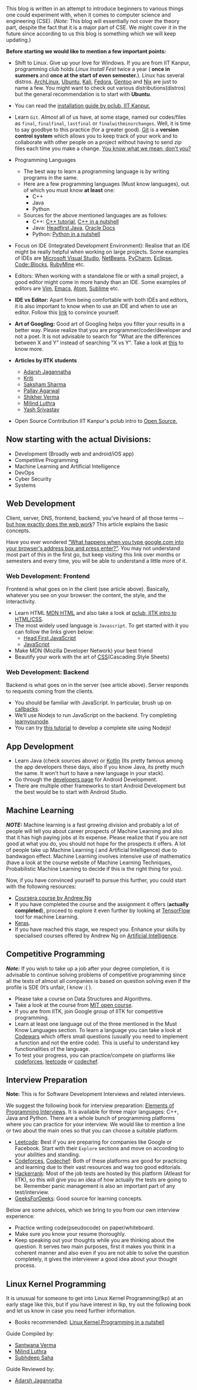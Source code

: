 This blog is written in an attempt to introduce beginners to various
things one could experiment with, when it comes to computer science and
engineering (CSE). (<em>Note:</em> This blog will essentially not cover the
theory part, despite the fact that it is a major part of CSE.
We might cover it in the future since according to us this blog is
something which we will keep updating.)

<b>Before starting we would like to mention a few important points:</b>

* Shift to Linux. Give up your love for Windows. If you are from IIT
	Kanpur, programming club holds <em>Linux Install Fest</em> twice a year (<b> once in summers </b> and <b> once at the start of even semester.</b>).
	Linux has several distros. [ArchLinux](https://www.ubuntu.com/), [Ubuntu](https://www.ubuntu.com/), [Kali](https://www.kali.org/), [Fedora](https://getfedora.org/),
	[Gentoo](https://www.gentoo.org/) and [Nix](https://nixos.org/) are just to name a few. You might want
	to check out various distributions(distros) but the
	general recommendation is to start with <b>Ubuntu</b>.
* You can read the [installation guide by pclub, IIT Kanpur.](http://pclub.in/installfest17/2017/01/06/installfest.html)
* Learn `Git`. <em>Almost</em> all of us have, at some stage, named our
	codes/files as `final`, `finalfinal`, `lastfinal` or
	`finalwithminorchanges`. Well, it is time to say goodbye to this
	practice (for a greater good). [Git](https://git-scm.com/) is a <b>version control
	system</b> which allows you to keep track of your work and to collaborate with other people on a project without having to
	send zip files each time you make a change.
	[You know what we mean, don't you?](https://i.redd.it/05b6u19pseoz.png)
* Programming Languages
	* The best way to learn a programming language is by writing programs in the same.
	* Here are a few programming languages (Must know languages), out of which you must know
		<b>at least</b> one:
		* C++
		* Java
		* Python
	* Sources for the above mentioned languages are as follows:
		* C++: [C++ tutorial](http://www.cplusplus.com/doc/tutorial/), [C++ in a nutshell](http://shop.oreilly.com/product/9780596002985.do)
		* Java: [Headfirst Java](https://www.oreilly.com/library/view/head-first-java/0596009208/), [Oracle Docs](https://docs.oracle.com/javase/tutorial/)
		* Python: [Python in a nutshell](http://shop.oreilly.com/product/9780596001889.do)
* Focus on IDE (Integrated Development Environment): Realise that an IDE
	might be really helpful when working on large projects. Some examples of
	IDEs are [Microsoft Visual Studio](https://visualstudio.microsoft.com/), [NetBeans](https://netbeans.org/), [PyCharm](https://www.jetbrains.com/pycharm/), [Eclipse](https://eclipse.org),
	[Code::Blocks](http://www.codeblocks.org/), [RubyMine](https://www.jetbrains.com/ruby/) etc.
* Editors: When working with a standalone file or with a small project, a
	good editor might come in more handy than an IDE. Some examples of
	editors are
	[Vim](https://www.vim.org/), [Emacs](https://www.gnu.org/software/emacs/), [Atom](https://atom.io/), [Sublime](https://www.sublimetext.com/) etc.
* <b>IDE vs Editor:</b> Apart from being comfortable with both IDEs and
	editors, it is also important to know when to use an IDE and when to
	use an editor. Follow this [link](https://spin.atomicobject.com/2015/12/22/ide-vs-text-editor/) to convince yourself.
* <b>Art of Googling:</b> Good art of Googling helps you filter your results in a better way. Please realize that you are programmer/coder/developer and not a poet. It is not advisable to search for “What are the differences between X and Y” instead of searching “X vs Y”. Take a look at [this](https://support.google.com/websearch/answer/2466433) to know more.
* <b>Articles by IITK students</b>
	* [Adarsh Jagannatha](https://hackmaster.in/blog/)
	* [Kriti](https://kritij16.wordpress.com/category/computer-science/)
	* [Saksham Sharma](https://sakshamsharma.com/)
	* [Pallav Agarwal](https://www.varstack.com/)
	* [Shikher Verma](http://shikherverma.com/blog/)
	* [Milind Luthra](http://blog.milindl.org/)
	* [Yash Srivastav](https://yashsriv.org/blog)

* Open Source Contribution
	IIT Kanpur's pclub intro to [Open Source.](https://docs.google.com/presentation/d/1KfPetssdOhPiIsDBf_e_IT6HZOPrLMqAPAVzTzAAClg/edit?usp=sharing)

## Now starting with the actual Divisions:

* Development (Broadly web and android/iOS app)
* Competitive Programming
* Machine Learning and Artificial Intelligence
* DevOps
* Cyber Security
* Systems

## Web Development

Client, server, DNS, frontend, backend, you’ve heard of all those terms -- [but how exactly does the web work](https://developer.mozilla.org/en-US/docs/Learn/Getting_started_with_the_web/How_the_Web_works)? This article explains the basic concepts.

Have you ever wondered [“What happens when you type google.com into your browser's address box and press enter?”](https://github.com/alex/what-happens-when). You may not understand most part of this in the first go, but keep visiting this link over months or semesters and every time, you will be able to understand a little more of it.

### Web Development: Frontend

Frontend is what goes on in the client (see article above). Basically, whatever you see on your browser: the content, the style, and the interactivity.

* Learn HTML [MDN HTML](https://developer.mozilla.org/en-US/docs/Learn/HTML) and also take a look at [pclub, IITK intro to HTML/CSS](https://docs.google.com/presentation/d/1X954pXQTwFQpuHGjTU952-1uwwMtRvo4nHUM6xQUosg/edit#slide=id.p).
* The most widely used language is `Javascript`. To get started with it you can follow the links given below:
	* [Head First JavaScript](https://www.oreilly.com/library/view/head-first-javascript/9781449340124/)
	* [JavaScript](https://developer.mozilla.org/en-US/docs/Web/JavaScript/Guide)
* Make MDN (Mozilla Developer Network) your best friend
* Beautify your work with the art of [CSS](https://html.com/css/)(Cascading Style Sheets)

### Web Development: Backend

Backend is what goes on in the server (see article above). Server responds to requests coming from the clients.
* You should be familiar with JavaScript. In particular, brush up on [callbacks](https://codeburst.io/javascript-what-the-heck-is-a-callback-aba4da2deced?gi=fecf64f018ae).
* We’ll use Nodejs to run JavaScript on the backend. Try completing [learnyounode](https://github.com/workshopper/learnyounode).
* You can try [this tutorial](https://developer.mozilla.org/en-US/docs/Learn/Server-side/Express_Nodejs) to develop a complete site using Nodejs!

## App Development

* Learn Java (check sources above) or [Kotlin](https://kotlinlang.org) (Its pretty famous among the app developers these
	days, also if you know Java, its pretty much the same. It won't hurt
	to have a new language in your stack).
* Go through the [developers page](https://developer.android.com/) for Android Development.
* There are multiple other frameworks to start Android Development but
	the best would be to start with Android Studio.

## Machine Learning

<b><em>NOTE:</em></b> Machine learning is a fast growing division and probably a lot of people will tell you about career prospects of Machine Learning and also that it has high paying jobs at its expense. Please realize that if you are not good at what you do, you should not hope for the prospects it offers. A lot of people take up Machine Learning ( and Artificial Intelligence) due to bandwagon effect. Machine Learning involves intensive use of mathematics (have a look at the course website of Machine Learning Techniques, Probabilistic Machine Learning to decide if this is the right thing for you).

Now, if you have convinced yourself to pursue this further, you could
start with the following resources:

* [Coursera course by Andrew Ng](https://www.coursera.org/learn/machine-learning)
* If you have completed the course and the assignment it offers
	(<b>actually completed</b>), proceed to explore it even further by looking
	at [TensorFlow](https://www.tensorflow.org/get_started/) tool for machine Learning.
* [Keras](https://keras.io).
* If you have reached this stage, we respect you. Enhance your skills by specialised courses offered by Andrew Ng on [Artificial Intelligence](https://www.deeplearning.ai).

## Competitive Programming

<b><em>Note:</em></b> If you wish to take up a job after your degree completion, it is advisable to continue solving problems of competitive programming since all the tests of almost all companies is based on question solving even if the profile is SDE (It’s unfair, I know :( ).

* Please take a course on Data Structures and Algorithms.
* Take a look at the course from [MIT open course](https://ocw.mit.edu/courses/electrical-engineering-and-computer-science/6-006-introduction-to-algorithms-fall-2011/).
* If you are from IITK, join Google group of IITK for competitive programming.
* Learn at least one language out of the three mentioned in the Must Know Languages section. To learn a language you can take a look at [Codewars](https://www.codewars.com/dashboard) which offers small questions (usually you need to implement a function and not the entire code). This is useful to understand key functionalities of the language.
* To test your progress, you can practice/compete on platforms like
	[codeforces](https://codeforces.com/), [leetcode](https://leetcode.com/) or [codechef](https://www.codechef.com/).

## Interview Preparation
<b>Note:</b> This is for Software Development Interviews and related interviews.

We suggest the following book for interview preparation: [Elements of
Programming Interviews](https://www.amazon.in/Elements-Programming-Interviews-Insiders-Guide/dp/1479274836). It is available for three major languages: C++, Java and Python.
There are a whole bunch of programming platforms where you can practice
for your interview. We would like to mention a line or two about the main
ones so that you can choose a suitable platform.
* [Leetcode](https://leetcode.com/): Best if you are preparing for
	companies like Google or Facebook. Start with their `Explore`
	sections and move on according to your abilities and standing.
* [Codeforces](https://codeforces.com/), [Codechef](https://www.codechef.com/): Both of these platforms are good for
	practicing and learning due to their vast resources and way too good
	editorials.
* [Hackerrank](https://www.hackerrank.com/): Most of the job tests are hosted by this platform
	(Atleast for IITK), so this will give you an idea of how actually
	the tests are going to be. Remember panic management is also an
	important part of any test/interview.
* [GeeksForGeeks](https://www.geeksforgeeks.org/): Good source for
	learning concepts.

Below are some advices, which we bring to you from our own interview
experience:
* Practice writing code(pseudocode) on paper/whiteboard.
* Make sure you know your resume thoroughly.
* Keep speaking out your thoughts while you are thinking about the
	question. It serves two main purposes, first it makes you think in a
	coherent manner and also even if you are not able to solve the question
	completely, it gives the interviewer a good idea about your thought
	process.

## Linux Kernel Programming

It is unusual for someone to get into Linux Kernel Programming(lkp) at an
early stage like this, but if you have interest in lkp, try out the
following book and let us know in case you need further information.
* Books recommended: [Linux Kernel Programming in a nutshell](http://www.kroah.com/lkn/)


Guide Compiled by:
* [Santwana Verma](https://santwana.org/)
* [Milind Luthra](http://milindl.org/)
* [Subhdeep Saha](https://subhdeep.org/)

Guide Reviewed by:
* [Adarsh Jagannatha](https://hackmaster.in/blog/about/)
